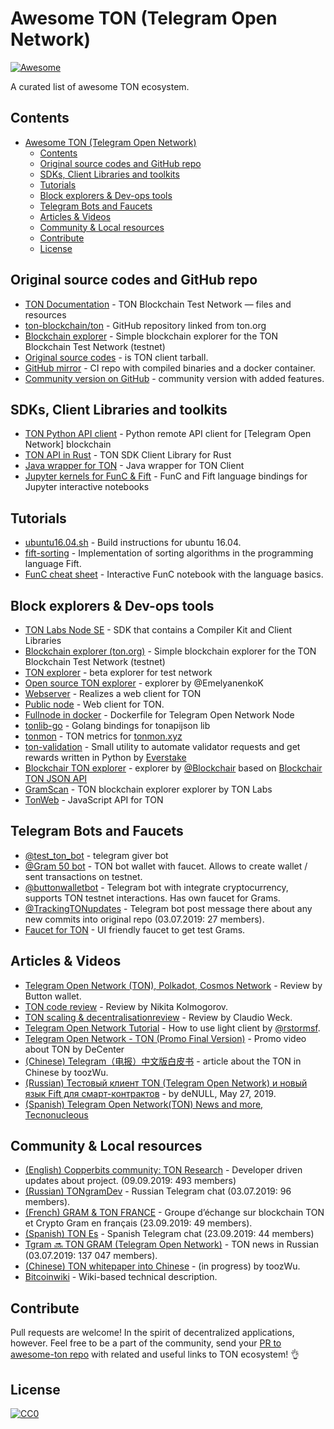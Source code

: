 # Awesome TON (Telegram Open Network)
[![Awesome](https://awesome.re/badge.svg)](https://awesome.re)

A curated list of awesome TON ecosystem.

## Contents

<!-- START doctoc generated TOC please keep comment here to allow auto update -->
<!-- DON'T EDIT THIS SECTION, INSTEAD RE-RUN doctoc TO UPDATE -->


- [Awesome TON (Telegram Open Network)](#awesome-ton-telegram-open-network)
  - [Contents](#contents)
  - [Original source codes and GitHub repo](#original-source-codes-and-github-repo)
  - [SDKs, Client Libraries and toolkits](#sdks-client-libraries-and-toolkits)
  - [Tutorials](#tutorials)
  - [Block explorers & Dev-ops tools](#block-explorers--dev-ops-tools)
  - [Telegram Bots and Faucets](#telegram-bots-and-faucets)
  - [Articles & Videos](#articles--videos)
  - [Community & Local resources](#community--local-resources)
  - [Contribute](#contribute)
  - [License](#license)

<!-- END doctoc generated TOC please keep comment here to allow auto update -->


## Original source codes and GitHub repo

- [TON Documentation](https://test.ton.org) - TON Blockchain Test Network — files and resources
- [ton-blockchain/ton](https://github.com/ton-blockchain/ton) - GitHub repository linked from ton.org
- [Blockchain explorer](https://test.ton.org/testnet/) - Simple blockchain explorer for the TON Blockchain Test Network (testnet)
- [Original source codes](http://test.ton.org/downloads.html) - is TON client tarball.
- [GitHub mirror](https://github.com/poma/ton) - CI repo with compiled binaries and a docker container.
- [Community version on GitHub](https://github.com/copperbits/TON) - community version with added features.


## SDKs, Client Libraries and toolkits

- [TON Python API client](https://github.com/formony/ton_client) - Python remote API client for [Telegram Open Network] blockchain
- [TON API in Rust](https://github.com/tonlabs/ton-client-rs) - TON SDK Client Library for Rust
- [Java wrapper for TON](https://github.com/broxus/ton-client) - Java wrapper for TON Client
- [Jupyter kernels for FunC & Fift](https://github.com/atomex-me/xeus-fift) - FunC and Fift language bindings for Jupyter interactive notebooks

## Tutorials

- [ubuntu16.04.sh](https://github.com/copperbits/TON/blob/master/docs/Copperbits_docs/ubuntu16.04.sh) - Build instructions for ubuntu 16.04.
- [fift-sorting](https://github.com/kaspler/fift-sorting) - Implementation of sorting algorithms in the programming language Fift.
- [FunC cheat sheet](https://mybinder.org/v2/gh/atomex-me/xeus-fift/binder?filepath=func_cheat_sheet.ipynb) - Interactive FunC notebook with the language basics.

## Block explorers & Dev-ops tools
- [TON Labs Node SE](https://ton.dev/node-se) - SDK that contains a Compiler Kit and Client Libraries
- [Blockchain explorer (ton.org)](https://test.ton.org/testnet/) - Simple blockchain explorer for the TON Blockchain Test Network (testnet)
- [TON explorer](https://explorer.test.ton.cryptoprocessing.io) - beta explorer for test network
- [Open source TON explorer](http://tonwatcher.com) - explorer by @EmelyanenkoK
- [Webserver](https://github.com/copperbits/TON/blob/master/docs/Copperbits_docs/WEB_SERVER.md) - Realizes a web client for TON
- [Public node](https://explorer.test.ton.cryptoprocessing.io/api) - Web client for TON.
- [Fullnode in docker](https://github.com/akme/ton-node) - Dockerfile for Telegram Open Network Node
- [tonlib-go](https://github.com/mercuryoio/tonlib-go) - Golang bindings for tonapijson lib
- [tonmon](https://github.com/akme/tonmon) - TON metrics for [tonmon.xyz](https://tonmon.xyz)
- [ton-validation](https://github.com/everstake/ton-validation) - Small utility to automate validator requests and get rewards written in Python by [Everstake](https://everstake.one/)
- [Blockchair TON explorer](https://blockchair.com/ton) - explorer by [@Blockchair](https://github.com/blockchair/) based on [Blockchair TON JSON API](https://blockchair.com/api/docs#a-namelink_m35a-raw-data-endpoints-for-telegram-open-network)
- [GramScan](https://gramscan.io/main) - TON blockchain explorer explorer by TON Labs
- [TonWeb](https://github.com/toncenter/tonweb) - 
JavaScript API for TON

## Telegram Bots and Faucets

- [@test_ton_bot](https://t.me/test_ton_bot) - telegram giver bot
- [@Gram 50 bot](https://t.me/gram50bot) - TON bot wallet with faucet. Allows to create wallet / sent transactions on testnet.
- [@buttonwalletbot](https://t.me/buttonwalletbot) - Telegram bot with integrate cryptocurrency, supports TON testnet interactions. Has own faucet for Grams.
- [@TrackingTONupdates](https://t.me/TrackingTONupdates) - Telegram bot post message there about any new commits into original repo (03.07.2019: 27 members).
- [Faucet for TON](https://faucet.copperbits.io) - UI friendly faucet to get test Grams.

## Articles & Videos

- [Telegram Open Network (TON), Polkadot, Cosmos Network](https://medium.com/@buttonwallet/telegram-open-network-ton-polkadot-cosmos-network-future-of-blockchains-7b466b8f2e40) - Review by Button wallet.
- [TON code review](https://medium.com/@nikitakolmogorov/ton-code-review-fd7ba036626b) - Review by Nikita Kolmogorov.
- [TON scaling & decentralisationreview](https://medium.com/@Claudio_Weck/for-geeks-telegram-open-network-does-it-scale-decentralise-ecc3225967e3) - Review by Claudio Weck.
- [Telegram Open Network Tutorial](https://www.youtube.com/watch?v=J7K2nq5lf7I&feature=youtu.be) - How to use light client by [@rstormsf](https://twitter.com/rstormsf).
- [Telegram Open Network - TON (Promo Final Version)](https://youtu.be/3O-jnS72gY4) - Promo video about TON by DeCenter
- [(Chinese) Telegram（电报）中文版白皮书](https://mp.weixin.qq.com/s/WLlD088acBDfjUM4bCEd0A) - article about the TON in Chinese by toozWu.
- [(Russian) Тестовый клиент TON (Telegram Open Network) и новый язык Fift для смарт-контрактов](https://habr.com/ru/post/453714/) - by deNULL, May 27, 2019.
- [(Spanish) Telegram Open Network(TON) News and more, Tecnonucleous](https://tecnonucleous.com/tag/ton/)

## Community & Local resources

- [(English) Copperbits community: TON Research](https://t.me/ton_research) - Developer driven updates about project. (09.09.2019: 493 members)
- [(Russian) TONgramDev](https://t.me/TONgramDev) - Russian Telegram chat (03.07.2019: 96 members).
- [(French) GRAM & TON FRANCE](https://t.me/gramfr) - Groupe d’échange sur blockchain TON et Crypto Gram en français (23.09.2019: 49 members).
- [(Spanish) TON Es](https://t.me/ton_es) - Spanish Telegram chat (23.09.2019: 44 members)
- [Tgram 🔜 TON GRAM (Telegram Open Network)](https://t.me/Tgram) - TON news in Russian  (03.07.2019: 137 047 members).
- [(Chinese) TON whitepaper into Сhinese](https://drive.google.com/file/d/1acH4j7zY_XhsOUGsup4byssMXlp5000O/view) - (in progress) by toozWu.
- [Bitcoinwiki](https://en.bitcoinwiki.org/wiki/TON) - Wiki-based technical description.

## Contribute

Pull requests are welcome! In the spirit of decentralized applications, however.
Feel free to be a part of the community, send your [PR to awesome-ton repo](https://github.com/copperbits/awesome-ton/edit/master/README.md) with related and useful links to TON ecosystem! 👌

## License

[![CC0](http://mirrors.creativecommons.org/presskit/buttons/88x31/svg/cc-zero.svg)](http://creativecommons.org/publicdomain/zero/1.0)
